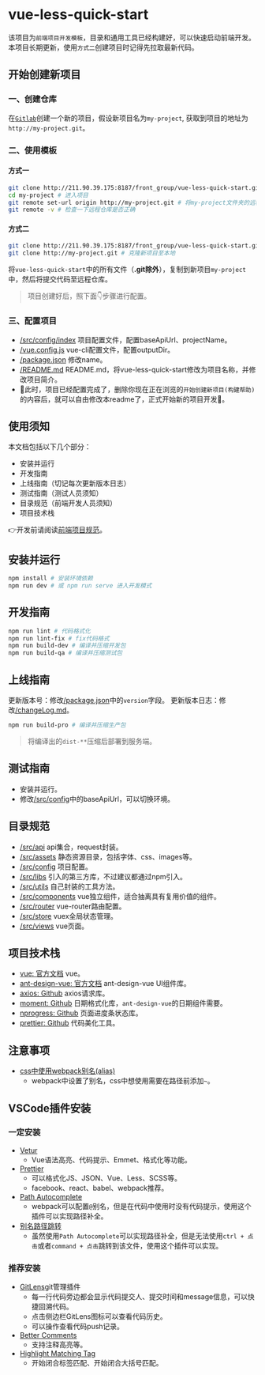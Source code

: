 # vue-less-quick-start

<!-- 构建帮助 start -->

该项目为`前端项目开发模板`，目录和通用工具已经构建好，可以快速启动前端开发。
本项目长期更新，使用`方式二`创建项目时记得先拉取最新代码。

## 开始创建新项目

### 一、创建仓库

在[`Gitlab`](http://211.90.39.175:8187/)创建一个新的项目，假设新项目名为`my-project`, 获取到项目的地址为`http://my-project.git`。

### 二、使用模板

#### 方式一
```bash
git clone http://211.90.39.175:8187/front_group/vue-less-quick-start.git my-project --depth=1 # 克隆至本地并重命名为my-project
cd my-project # 进入项目
git remote set-url origin http://my-project.git # 将my-project文件夹的远程地址修改为对应的新项目地址
git remote -v # 检查一下远程仓库是否正确
```

#### 方式二
```bash
git clone http://211.90.39.175:8187/front_group/vue-less-quick-start.git # 克隆vue-less-quick-start至本地
git clone http://my-project.git # 克隆新项目至本地
```
将`vue-less-quick-start`中的所有文件（**.git除外**），复制到新项目`my-project`中，然后将提交代码至远程仓库。

> 项目创建好后，照下面👇步骤进行配置。

### 三、配置项目

- [/src/config/index](/src/config/index.js) 项目配置文件，配置baseApiUrl、projectName。
- [/vue.config.js](/vue.config.js) vue-cli配置文件，配置outputDir。
- [/package.json](/package.json) 修改name。
- [/README.md](/README.md) README.md，将vue-less-quick-start修改为项目名称，并修改项目简介。
- 👏此时，项目已经配置完成了，删除你现在正在浏览的`开始创建新项目(构建帮助)`的内容后，就可以自由修改本readme了，正式开始新的项目开发🤨。

<!-- 构建帮助 end -->

## 使用须知

本文档包括以下几个部分：

- 安装并运行
- 开发指南
- 上线指南（切记每次更新版本日志）
- 测试指南（测试人员须知）
- 目录规范（前端开发人员须知）
- 项目技术栈

👉开发前请阅读[前端项目规范](./docs/前端项目规范.md)。

## 安装并运行

```bash
npm install # 安装环境依赖
npm run dev # 或 npm run serve 进入开发模式
```

## 开发指南

```bash
npm run lint # 代码格式化
npm run lint-fix # fix代码格式
npm run build-dev # 编译并压缩开发包
npm run build-qa # 编译并压缩测试包
```

## 上线指南

更新版本号：修改[/package.json](/package.json)中的`version`字段。
更新版本日志：修改[/changeLog.md](/changeLog.md)。
```bash
npm run build-pro # 编译并压缩生产包
```
> 将编译出的`dist-**`压缩后部署到服务端。

## 测试指南

- 安装并运行。
- 修改[/src/config](/src/config/index.js)中的baseApiUrl，可以切换环境。

## 目录规范

- [/src/api](/src/api/index.js) api集合，request封装。
- [/src/assets](/src/assets/) 静态资源目录，包括字体、css、images等。
- [/src/config](/src/config/index.js) 项目配置。
- [/src/libs](/src/libs/) 引入的第三方库，不过建议都通过npm引入。
- [/src/utils](/src/utils/) 自己封装的工具方法。
- [/src/components](/src/components/) vue独立组件，适合抽离具有复用价值的组件。
- [/src/router](/src/router/) vue-router路由配置。
- [/src/store](/src/store/) vuex全局状态管理。
- [/src/views](/src/views/) vue页面。

## 项目技术栈

- [vue: 官方文档](https://cn.vuejs.org/index.html) vue。
- [ant-design-vue: 官方文档](https://antdv.com/docs/vue/introduce-cn/) ant-design-vue UI组件库。
- [axios: Github](https://github.com/axios/axios) axios请求库。
- [moment: Github](https://github.com/moment/moment) 日期格式化库，`ant-design-vue`的日期组件需要。
- [nprogress: Github](https://github.com/rstacruz/nprogress) 页面进度条状态库。
- [prettier: Github](https://github.com/prettier/prettier) 代码美化工具。

## 注意事项

- [css中使用webpack别名(alias)](https://www.jianshu.com/p/ef565d7cce71)
  - webpack中设置了别名，css中想使用需要在路径前添加`~`。

## VSCode插件安装

### 一定安装

- [Vetur](https://marketplace.visualstudio.com/items?itemName=octref.vetur) 
  - Vue语法高亮、代码提示、Emmet、格式化等功能。
- [Prettier](https://marketplace.visualstudio.com/items?itemName=esbenp.prettier-vscode) 
  - 可以格式化JS、JSON、Vue、Less、SCSS等。
  - facebook、react、babel、webpack推荐。
- [Path Autocomplete](https://marketplace.visualstudio.com/items?itemName=ionutvmi.path-autocomplete)
  - webpack可以配置`@`别名，但是在代码中使用时没有代码提示，使用这个插件可以实现路径补全。
- [别名路径跳转](https://marketplace.visualstudio.com/items?itemName=lihuiwang.vue-alias-skip)
  - 虽然使用`Path Autocomplete`可以实现路径补全，但是无法使用`ctrl + 点击`或者`command + 点击`跳转到该文件，使用这个插件可以实现。

### 推荐安装

- [GitLens](https://marketplace.visualstudio.com/items?itemName=eamodio.gitlens)git管理插件
  - 每一行代码旁边都会显示代码提交人、提交时间和message信息，可以快捷回溯代码。
  - 点击侧边栏GitLens图标可以查看代码历史。
  - 可以操作查看代码push记录。
- [Better Comments](https://marketplace.visualstudio.com/items?itemName=aaron-bond.better-comments)
  - 支持注释高亮等。
- [Highlight Matching Tag](https://marketplace.visualstudio.com/items?itemName=vincaslt.highlight-matching-tag)
  - 开始闭合标签匹配、开始闭合大括号匹配。
